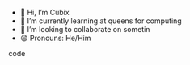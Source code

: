 - 👋 Hi, I’m Cubix  
- 🌱 I’m currently learning at queens for computing
- 💞️ I’m looking to collaborate on sometin
- 😄 Pronouns: He/Him

code
